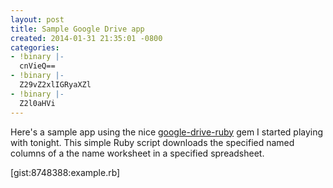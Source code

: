 ```yaml
---
layout: post
title: Sample Google Drive app
created: 2014-01-31 21:35:01 -0800
categories:
- !binary |-
  cnVieQ==
- !binary |-
  Z29vZ2xlIGRyaXZl
- !binary |-
  Z2l0aHVi
---
```

Here's a sample app using the nice [google-drive-ruby](https://github.com/gimite/google-drive-ruby) gem I started playing with tonight. This simple Ruby script downloads the specified named columns of a the name worksheet in a specified spreadsheet.

[gist:8748388:example.rb]

